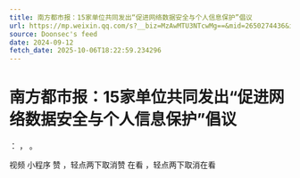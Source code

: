 ```yaml
---
title: 南方都市报：15家单位共同发出“促进网络数据安全与个人信息保护”倡议
url: https://mp.weixin.qq.com/s?__biz=MzAwMTU3NTcwMg==&mid=2650274436&idx=1&sn=f1efbadb80a00c9167e4f0e26414c980
source: Doonsec's feed
date: 2024-09-12
fetch_date: 2025-10-06T18:22:59.234296
---
```


# 南方都市报：15家单位共同发出“促进网络数据安全与个人信息保护”倡议

：
，
。

视频
小程序
赞
，轻点两下取消赞
在看
，轻点两下取消在看